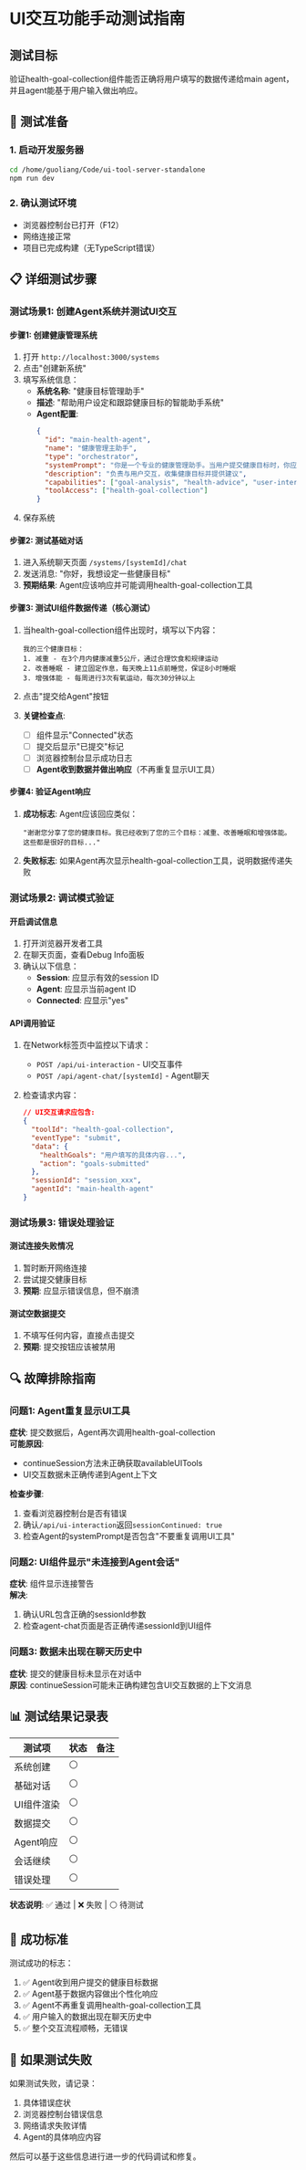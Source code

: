 # UI交互功能手动测试指南

## 测试目标
验证health-goal-collection组件能否正确将用户填写的数据传递给main agent，并且agent能基于用户输入做出响应。

## 🚀 测试准备

### 1. 启动开发服务器
```bash
cd /home/guoliang/Code/ui-tool-server-standalone
npm run dev
```

### 2. 确认测试环境
- 浏览器控制台已打开（F12）
- 网络连接正常
- 项目已完成构建（无TypeScript错误）

## 📋 详细测试步骤

### 测试场景1: 创建Agent系统并测试UI交互

#### 步骤1: 创建健康管理系统
1. 打开 `http://localhost:3000/systems`
2. 点击"创建新系统"
3. 填写系统信息：
   - **系统名称**: "健康目标管理助手"
   - **描述**: "帮助用户设定和跟踪健康目标的智能助手系统"
   - **Agent配置**:
     ```json
     {
       "id": "main-health-agent",
       "name": "健康管理主助手",
       "type": "orchestrator",
       "systemPrompt": "你是一个专业的健康管理助手。当用户提交健康目标时，你应该：1) 确认收到用户的目标 2) 分析目标的合理性 3) 提供个性化建议 4) 不要重复调用UI工具",
       "description": "负责与用户交互，收集健康目标并提供建议",
       "capabilities": ["goal-analysis", "health-advice", "user-interaction"],
       "toolAccess": ["health-goal-collection"]
     }
     ```
4. 保存系统

#### 步骤2: 测试基础对话
1. 进入系统聊天页面 `/systems/[systemId]/chat`
2. 发送消息: "你好，我想设定一些健康目标"
3. **预期结果**: Agent应该响应并可能调用health-goal-collection工具

#### 步骤3: 测试UI组件数据传递（核心测试）
1. 当health-goal-collection组件出现时，填写以下内容：
   ```
   我的三个健康目标：
   1. 减重 - 在3个月内健康减重5公斤，通过合理饮食和规律运动
   2. 改善睡眠 - 建立固定作息，每天晚上11点前睡觉，保证8小时睡眠
   3. 增强体能 - 每周进行3次有氧运动，每次30分钟以上
   ```

2. 点击"提交给Agent"按钮

3. **关键检查点**:
   - [ ] 组件显示"Connected"状态
   - [ ] 提交后显示"已提交"标记
   - [ ] 浏览器控制台显示成功日志
   - [ ] **Agent收到数据并做出响应**（不再重复显示UI工具）

#### 步骤4: 验证Agent响应
1. **成功标志**: Agent应该回应类似：
   ```
   "谢谢您分享了您的健康目标。我已经收到了您的三个目标：减重、改善睡眠和增强体能。这些都是很好的目标..."
   ```

2. **失败标志**: 如果Agent再次显示health-goal-collection工具，说明数据传递失败

### 测试场景2: 调试模式验证

#### 开启调试信息
1. 打开浏览器开发者工具
2. 在聊天页面，查看Debug Info面板
3. 确认以下信息：
   - **Session**: 应显示有效的session ID
   - **Agent**: 应显示当前agent ID
   - **Connected**: 应显示"yes"

#### API调用验证
1. 在Network标签页中监控以下请求：
   - `POST /api/ui-interaction` - UI交互事件
   - `POST /api/agent-chat/[systemId]` - Agent聊天

2. 检查请求内容：
   ```json
   // UI交互请求应包含:
   {
     "toolId": "health-goal-collection",
     "eventType": "submit", 
     "data": {
       "healthGoals": "用户填写的具体内容...",
       "action": "goals-submitted"
     },
     "sessionId": "session_xxx",
     "agentId": "main-health-agent"
   }
   ```

### 测试场景3: 错误处理验证

#### 测试连接失败情况
1. 暂时断开网络连接
2. 尝试提交健康目标
3. **预期**: 应显示错误信息，但不崩溃

#### 测试空数据提交
1. 不填写任何内容，直接点击提交
2. **预期**: 提交按钮应该被禁用

## 🔍 故障排除指南

### 问题1: Agent重复显示UI工具
**症状**: 提交数据后，Agent再次调用health-goal-collection  
**可能原因**: 
- continueSession方法未正确获取availableUITools
- UI交互数据未正确传递到Agent上下文

**检查步骤**:
1. 查看浏览器控制台是否有错误
2. 确认`/api/ui-interaction`返回`sessionContinued: true`
3. 检查Agent的systemPrompt是否包含"不要重复调用UI工具"

### 问题2: UI组件显示"未连接到Agent会话"
**症状**: 组件显示连接警告  
**解决**:
1. 确认URL包含正确的sessionId参数
2. 检查agent-chat页面是否正确传递sessionId到UI组件

### 问题3: 数据未出现在聊天历史中
**症状**: 提交的健康目标未显示在对话中  
**原因**: continueSession可能未正确构建包含UI交互数据的上下文消息

## 📊 测试结果记录表

| 测试项 | 状态 | 备注 |
|--------|------|------|
| 系统创建 | ⚪ | |  
| 基础对话 | ⚪ | |
| UI组件渲染 | ⚪ | |
| 数据提交 | ⚪ | |
| Agent响应 | ⚪ | |
| 会话继续 | ⚪ | |
| 错误处理 | ⚪ | |

**状态说明**: ✅ 通过 | ❌ 失败 | ⚪ 待测试

## 🎯 成功标准

测试成功的标志：
1. ✅ Agent收到用户提交的健康目标数据
2. ✅ Agent基于数据内容做出个性化响应
3. ✅ Agent不再重复调用health-goal-collection工具
4. ✅ 用户输入的数据出现在聊天历史中
5. ✅ 整个交互流程顺畅，无错误

## 🚨 如果测试失败

如果测试失败，请记录：
1. 具体错误症状
2. 浏览器控制台错误信息
3. 网络请求失败详情
4. Agent的具体响应内容

然后可以基于这些信息进行进一步的代码调试和修复。